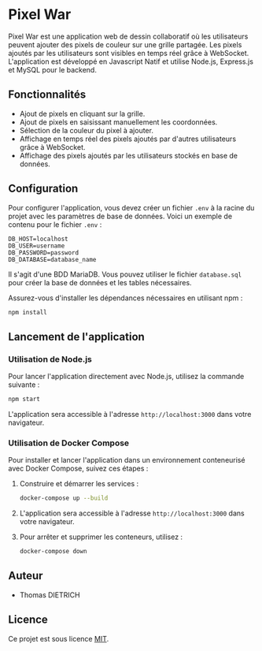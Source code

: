 # Pixel War

Pixel War est une application web de dessin collaboratif où les utilisateurs peuvent ajouter des pixels de couleur sur une grille partagée. Les pixels ajoutés par les utilisateurs sont visibles en temps réel grâce à WebSocket. L'application est développé en Javascript Natif et utilise Node.js, Express.js et MySQL pour le backend.

## Fonctionnalités

- Ajout de pixels en cliquant sur la grille.
- Ajout de pixels en saisissant manuellement les coordonnées.
- Sélection de la couleur du pixel à ajouter.
- Affichage en temps réel des pixels ajoutés par d'autres utilisateurs grâce à WebSocket.
- Affichage des pixels ajoutés par les utilisateurs stockés en base de données.

## Configuration

Pour configurer l'application, vous devez créer un fichier `.env` à la racine du projet avec les paramètres de base de données. Voici un exemple de contenu pour le fichier `.env` :

```plaintext
DB_HOST=localhost
DB_USER=username
DB_PASSWORD=password
DB_DATABASE=database_name
```

Il s'agit d'une BDD MariaDB. Vous pouvez utiliser le fichier `database.sql` pour créer la base de données et les tables nécessaires.

Assurez-vous d'installer les dépendances nécessaires en utilisant npm :

```bash
npm install
```

## Lancement de l'application

### Utilisation de Node.js

Pour lancer l'application directement avec Node.js, utilisez la commande suivante :

```bash
npm start
```

L'application sera accessible à l'adresse `http://localhost:3000` dans votre navigateur.

### Utilisation de Docker Compose

Pour installer et lancer l'application dans un environnement conteneurisé avec Docker Compose, suivez ces étapes :

1. Construire et démarrer les services :

   ```bash
   docker-compose up --build
   ```

2. L'application sera accessible à l'adresse `http://localhost:3000` dans votre navigateur.

3. Pour arrêter et supprimer les conteneurs, utilisez :
   ```bash
   docker-compose down
   ```

## Auteur

- Thomas DIETRICH

## Licence

Ce projet est sous licence [MIT](LICENSE).
